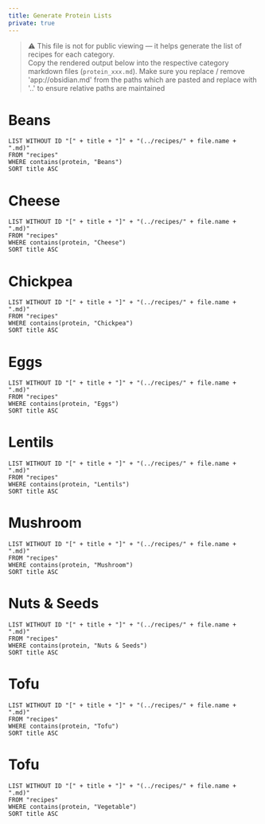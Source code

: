```yaml
---
title: Generate Protein Lists
private: true
---
```


> ⚠️ This file is not for public viewing — it helps generate the list of recipes for each category.  
> Copy the rendered output below into the respective category markdown files (`protein_xxx.md`).
>  Make sure you replace / remove 'app://obsidian.md' from the paths which are pasted and replace with '..' to ensure relative paths are maintained


# Beans

```dataview
LIST WITHOUT ID "[" + title + "]" + "(../recipes/" + file.name + ".md)"
FROM "recipes"
WHERE contains(protein, "Beans")
SORT title ASC
```

# Cheese

```dataview
LIST WITHOUT ID "[" + title + "]" + "(../recipes/" + file.name + ".md)"
FROM "recipes"
WHERE contains(protein, "Cheese")
SORT title ASC
```

# Chickpea

```dataview
LIST WITHOUT ID "[" + title + "]" + "(../recipes/" + file.name + ".md)"
FROM "recipes"
WHERE contains(protein, "Chickpea")
SORT title ASC
```

# Eggs

```dataview
LIST WITHOUT ID "[" + title + "]" + "(../recipes/" + file.name + ".md)"
FROM "recipes"
WHERE contains(protein, "Eggs")
SORT title ASC
```

# Lentils

```dataview
LIST WITHOUT ID "[" + title + "]" + "(../recipes/" + file.name + ".md)"
FROM "recipes"
WHERE contains(protein, "Lentils")
SORT title ASC
```

# Mushroom

```dataview
LIST WITHOUT ID "[" + title + "]" + "(../recipes/" + file.name + ".md)"
FROM "recipes"
WHERE contains(protein, "Mushroom")
SORT title ASC
```

# Nuts & Seeds

```dataview
LIST WITHOUT ID "[" + title + "]" + "(../recipes/" + file.name + ".md)"
FROM "recipes"
WHERE contains(protein, "Nuts & Seeds")
SORT title ASC
```

# Tofu

```dataview
LIST WITHOUT ID "[" + title + "]" + "(../recipes/" + file.name + ".md)"
FROM "recipes"
WHERE contains(protein, "Tofu")
SORT title ASC
```

# Tofu

```dataview
LIST WITHOUT ID "[" + title + "]" + "(../recipes/" + file.name + ".md)"
FROM "recipes"
WHERE contains(protein, "Vegetable")
SORT title ASC
```
